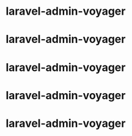# laravel-admin-voyager
# laravel-admin-voyager
# laravel-admin-voyager
# laravel-admin-voyager
# laravel-admin-voyager
